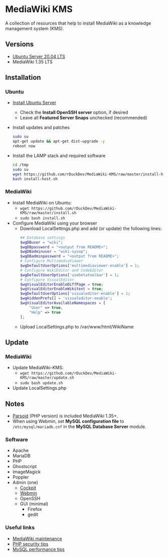# MediaWiki KMS

A collection of resources that help to install MediaWiki as a knowledge management system (KMS).

## Versions

* [Ubuntu Server 20.04 LTS](https://ubuntu.com/download/server)
* MediaWiki 1.35 LTS

## Installation

### Ubuntu

* [Install Ubuntu Server](https://ubuntu.com/tutorials/install-ubuntu-server)
  * Check the **Install OpenSSH server** option, if desired
  * Leave all **Featured Server Snaps** unchecked (recommended)
* Install updates and patches

  ```bash
  sudo su
  apt-get update && apt-get dist-upgrade -y
  reboot now
  ```

* Install the LAMP stack and required software

  ```bash
  cd /tmp
  sudo su
  wget https://github.com/rDuckDev/MediaWiki-KMS/raw/master/install-host.sh
  bash install-host.sh
  ```

### MediaWiki

* Install MediaWiki on Ubuntu:
  * `wget https://github.com/rDuckDev/MediaWiki-KMS/raw/master/install.sh`
  * `sudo bash install.sh`
* Configure MediaWiki using your browser
  * Download LocalSettings.php and add (or update) the following lines:
    ```php
    ## Database settings
    $wgDBuser = "wiki";
    $wgDBpassword = "<output from README>";
    $wgDBadminuser = "wiki-sysop";
    $wgDBadminpassword = "<output from README>";
    # Configure MultimediaViewer
    $wgDefaultUserOptions['multimediaviewer-enable'] = 1;
    # Configure WikiEditor and CodeEditor
    $wgDefaultUserOptions['usebetatoolbar'] = 1;
    # Configure VisualEditor
    $wgVisualEditorEnableDiffPage = true;
    $wgVisualEditorEnableWikitext = true;
    $wgDefaultUserOptions['visualeditor-enable'] = 1;
    $wgHiddenPrefs[] = 'visualeditor-enable';
    $wgVisualEditorAvailableNamespaces = [
        "User" => true,
        "Help" => true
    ];
    ```
  * Upload LocalSettings.php to /var/www/html/WikiName

## Update

### MediaWiki

* Update MediaWiki-KMS:
  * `wget https://github.com/rDuckDev/MediaWiki-KMS/raw/master/update.sh`
  * `sudo bash update.sh`
* Update LocalSettings.php

## Notes

* [Parsoid](https://www.mediawiki.org/wiki/Parsoid) (PHP version) is included MediaWiki 1.35+.
* When using Webmin, set **MySQL configuration file** to `/etc/mysql/mariadb.cnf` in the **MySQL Database Server** module.

### Software

* Apache
* MariaDB
* PHP
* Ghostscript
* ImageMagick
* Poppler
* Admin (one)
  * [Cockpit](https://cockpit-project.org/)
  * [Webmin](https://webmin.com/)
  * OpenSSH
  * GUI (minimal)
    * Firefox
    * gedit

### Useful links

* [MediaWiki maintenance](https://doc.wikimedia.org/mediawiki-core/master/php/group__Maintenance.html)
* [PHP security tips](https://www.cyberciti.biz/tips/php-security-best-practices-tutorial.html)
* [MySQL performance tips](https://www.percona.com/blog/2014/01/28/10-mysql-performance-tuning-settings-after-installation/)
